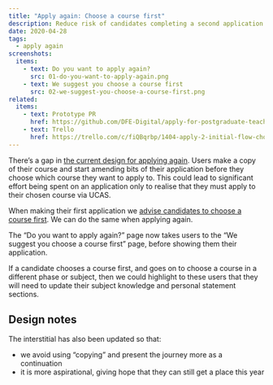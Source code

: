```yaml
---
title: "Apply again: Choose a course first"
description: Reduce risk of candidates completing a second application for a course that is only available through UCAS.
date: 2020-04-28
tags:
  - apply again
screenshots:
  items:
    - text: Do you want to apply again?
      src: 01-do-you-want-to-apply-again.png
    - text: We suggest you choose a course first
      src: 02-we-suggest-you-choose-a-course-first.png
related:
  items:
    - text: Prototype PR
      href: https://github.com/DFE-Digital/apply-for-postgraduate-teacher-training-prototype/pull/385
    - text: Trello
      href: https://trello.com/c/fiQBqrbp/1404-apply-2-initial-flow-choosing-a-course
---
```


There’s a gap in [the current design for applying again](/apply-for-teacher-training/applying-again-iteration). Users make a copy of their course and start amending bits of their application before they choose which course they want to apply to. This could lead to significant effort being spent on an application only to realise that they must apply to their chosen course via UCAS.

When making their first application we [advise candidates to choose a course first](/apply-for-teacher-training/dual-running#we-suggest-you-choose-a-course-first). We can do the same when applying again.

The “Do you want to apply again?” page now takes users to the “We suggest you choose a course first” page, before showing them their application.

If a candidate chooses a course first, and goes on to choose a course in a different phase or subject, then we could highlight to these users that they will need to update their subject knowledge and personal statement sections.

## Design notes

The interstitial has also been updated so that:

* we avoid using “copying” and present the journey more as a continuation
* it is more aspirational, giving hope that they can still get a place this year
